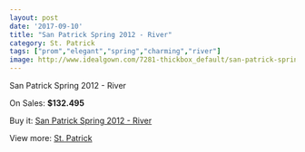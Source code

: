 ```yaml
---
layout: post
date: '2017-09-10'
title: "San Patrick Spring 2012 - River"
category: St. Patrick
tags: ["prom","elegant","spring","charming","river"]
image: http://www.idealgown.com/7281-thickbox_default/san-patrick-spring-2012-river.jpg
---
```

San Patrick Spring 2012 - River

On Sales: **$132.495**
<a href="https://www.idealgown.com/en/st-patrick/3080-san-patrick-spring-2012-river.html"><amp-img layout="responsive" width="600" height="600" src="//www.idealgown.com/7281-thickbox_default/san-patrick-spring-2012-river.jpg" alt="San Patrick Spring 2012 - River 0" /></a>
<a href="https://www.idealgown.com/en/st-patrick/3080-san-patrick-spring-2012-river.html"><amp-img layout="responsive" width="600" height="600" src="//www.idealgown.com/7283-thickbox_default/san-patrick-spring-2012-river.jpg" alt="San Patrick Spring 2012 - River 1" /></a>
<a href="https://www.idealgown.com/en/st-patrick/3080-san-patrick-spring-2012-river.html"><amp-img layout="responsive" width="600" height="600" src="//www.idealgown.com/7282-thickbox_default/san-patrick-spring-2012-river.jpg" alt="San Patrick Spring 2012 - River 2" /></a>

Buy it: [San Patrick Spring 2012 - River](https://www.idealgown.com/en/st-patrick/3080-san-patrick-spring-2012-river.html "San Patrick Spring 2012 - River")

View more: [St. Patrick](https://www.idealgown.com/en/36-st-patrick "St. Patrick")